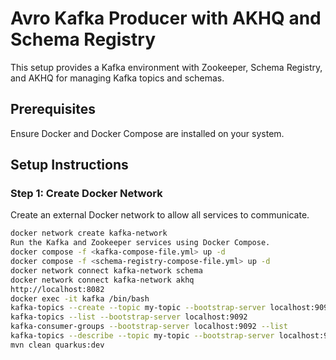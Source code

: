 # Avro Kafka Producer with AKHQ and Schema Registry

This setup provides a Kafka environment with Zookeeper, Schema Registry, and AKHQ for managing Kafka topics and schemas.

## Prerequisites

Ensure Docker and Docker Compose are installed on your system.

## Setup Instructions

### Step 1: Create Docker Network

Create an external Docker network to allow all services to communicate.

```bash
docker network create kafka-network
Run the Kafka and Zookeeper services using Docker Compose.
docker compose -f <kafka-compose-file.yml> up -d
docker compose -f <schema-registry-compose-file.yml> up -d
docker network connect kafka-network schema
docker network connect kafka-network akhq
http://localhost:8082
docker exec -it kafka /bin/bash
kafka-topics --create --topic my-topic --bootstrap-server localhost:9092 --partitions 1 --replication-factor 1
kafka-topics --list --bootstrap-server localhost:9092
kafka-consumer-groups --bootstrap-server localhost:9092 --list
kafka-topics --describe --topic my-topic --bootstrap-server localhost:9092
mvn clean quarkus:dev
